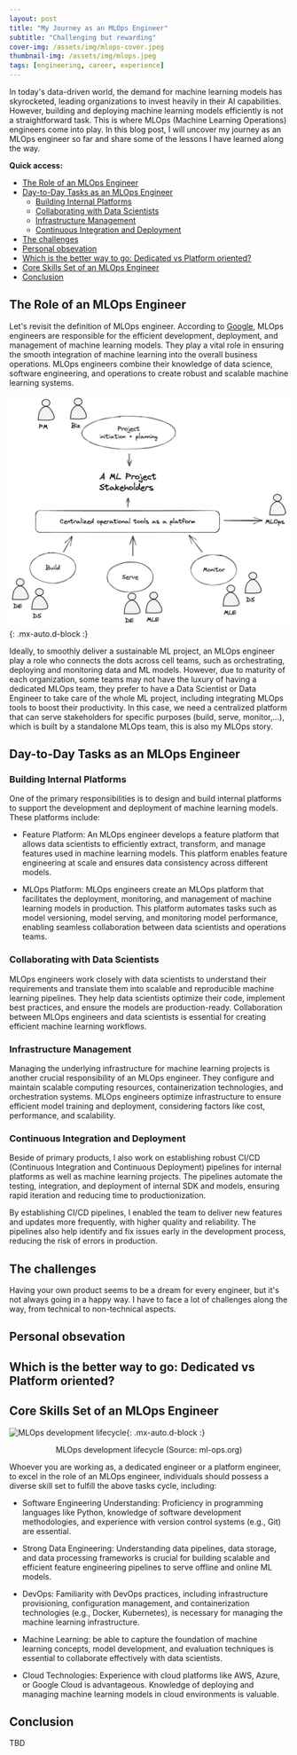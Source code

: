 ```yaml
---
layout: post
title: "My Journey as an MLOps Engineer"
subtitle: "Challenging but rewarding"
cover-img: /assets/img/mlops-cover.jpeg
thumbnail-img: /assets/img/mlops.jpeg
tags: [engineering, career, experience]
---
```


In today's data-driven world, the demand for machine learning models has skyrocketed, leading organizations to invest heavily in their AI capabilities. However, building and deploying machine learning models efficiently is not a straightforward task. This is where MLOps (Machine Learning Operations) engineers come into play. In this blog post, I will uncover my journey as an MLOps engineer so far and share some of the lessons I have learned along the way.

**Quick access:**

- [The Role of an MLOps Engineer](#the-role-of-an-mlops-engineer)
- [Day-to-Day Tasks as an MLOps Engineer](#day-to-day-tasks-as-an-mlops-engineer)
  - [Building Internal Platforms](#building-internal-platforms)
  - [Collaborating with Data Scientists](#collaborating-with-data-scientists)
  - [Infrastructure Management](#infrastructure-management)
  - [Continuous Integration and Deployment](#continuous-integration-and-deployment)
- [The challenges](#the-challenges)
- [Personal obsevation](#personal-obsevation)
- [Which is the better way to go: Dedicated vs Platform oriented?](#which-is-the-better-way-to-go-dedicated-vs-platform-oriented)
- [Core Skills Set of an MLOps Engineer](#core-skills-set-of-an-mlops-engineer)
- [Conclusion](#conclusion)

## The Role of an MLOps Engineer

Let's revisit the definition of MLOps engineer. According to [Google](https://cloud.google.com/solutions/machine-learning/mlops-continuous-delivery-and-automation-pipelines-in-machine-learning), MLOps engineers are responsible for the efficient development, deployment, and management of machine learning models. They play a vital role in ensuring the smooth integration of machine learning into the overall business operations. MLOps engineers combine their knowledge of data science, software engineering, and operations to create robust and scalable machine learning systems.

![ML Project stakeholders](/assets/img/ml-stakeholders.png){: .mx-auto.d-block :}

Ideally, to smoothly deliver a sustainable ML project, an MLOps engineer play a role who connects the dots across cell teams, such as orchestrating, deploying and monitoring data and ML models. However, due to maturity of each organization, some teams may not have the luxury of having a dedicated MLOps team, they prefer to have a Data Scientist or Data Engineer to take care of the whole ML project, including integrating MLOps tools to boost their productivity. In this case, we need a centralized platform that can serve stakeholders for specific purposes (build, serve, monitor,...), which is built by a standalone MLOps team, this is also my MLOps story.

## Day-to-Day Tasks as an MLOps Engineer

### Building Internal Platforms

One of the primary responsibilities is to design and build internal platforms to support the development and deployment of machine learning models. These platforms include:

- Feature Platform: An MLOps engineer develops a feature platform that allows data scientists to efficiently extract, transform, and manage features used in machine learning models. This platform enables feature engineering at scale and ensures data consistency across different models.

- MLOps Platform: MLOps engineers create an MLOps platform that facilitates the deployment, monitoring, and management of machine learning models in production. This platform automates tasks such as model versioning, model serving, and monitoring model performance, enabling seamless collaboration between data scientists and operations teams.

### Collaborating with Data Scientists

MLOps engineers work closely with data scientists to understand their requirements and translate them into scalable and reproducible machine learning pipelines. They help data scientists optimize their code, implement best practices, and ensure the models are production-ready. Collaboration between MLOps engineers and data scientists is essential for creating efficient machine learning workflows.

### Infrastructure Management

Managing the underlying infrastructure for machine learning projects is another crucial responsibility of an MLOps engineer. They configure and maintain scalable computing resources, containerization technologies, and orchestration systems. MLOps engineers optimize infrastructure to ensure efficient model training and deployment, considering factors like cost, performance, and scalability.

### Continuous Integration and Deployment

Beside of primary products, I also work on establishing robust CI/CD (Continuous Integration and Continuous Deployment) pipelines for internal platforms as well as machine learning projects. The pipelines automate the testing, integration, and deployment of internal SDK and models, ensuring rapid iteration and reducing time to productionization.

By establishing CI/CD pipelines, I enabled the team to deliver new features and updates more frequently, with higher quality and reliability. The pipelines also help identify and fix issues early in the development process, reducing the risk of errors in production.

## The challenges

Having your own product seems to be a dream for every engineer, but it's not always going in a happy way. I have to face a lot of challenges along the way, from technical to non-technical aspects.

## Personal obsevation

## Which is the better way to go: Dedicated vs Platform oriented?

## Core Skills Set of an MLOps Engineer

![MLOps development lifecycle](https://ml-ops.org/img/mlops-loop-en.jpg){: .mx-auto.d-block :}
<p align = "center">
MLOps development lifecycle (Source: ml-ops.org)
</p>

Whoever you are working as, a dedicated engineer or a platform engineer, to excel in the role of an MLOps engineer, individuals should possess a diverse skill set to fulfill the above tasks cycle, including:

- Software Engineering Understanding: Proficiency in programming languages like Python, knowledge of software development methodologies, and experience with version control systems (e.g., Git) are essential.

- Strong Data Engineering: Understanding data pipelines, data storage, and data processing frameworks is crucial for building scalable and efficient feature engineering pipelines to serve offline and online ML models.

- DevOps: Familiarity with DevOps practices, including infrastructure provisioning, configuration management, and containerization technologies (e.g., Docker, Kubernetes), is necessary for managing the machine learning infrastructure.

- Machine Learning: be able to capture the foundation of machine learning concepts, model development, and evaluation techniques is essential to collaborate effectively with data scientists.

- Cloud Technologies: Experience with cloud platforms like AWS, Azure, or Google Cloud is advantageous. Knowledge of deploying and managing machine learning models in cloud environments is valuable.

## Conclusion

TBD
